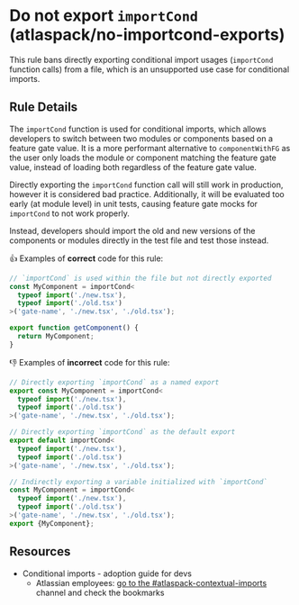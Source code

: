 # Do not export `importCond` (atlaspack/no-importcond-exports)

This rule bans directly exporting conditional import usages (`importCond` function calls) from a
file, which is an unsupported use case for conditional imports.

## Rule Details

The `importCond` function is used for conditional imports, which allows developers to switch between
two modules or components based on a feature gate value. It is a more performant alternative to
`componentWithFG` as the user only loads the module or component matching the feature gate value,
instead of loading both regardless of the feature gate value.

Directly exporting the `importCond` function call will still work in production, however it is
considered bad practice. Additionally, it will be evaluated too early (at module level) in unit
tests, causing feature gate mocks for `importCond` to not work properly.

Instead, developers should import the old and new versions of the components or modules directly in
the test file and test those instead.

👍 Examples of **correct** code for this rule:

```ts
// `importCond` is used within the file but not directly exported
const MyComponent = importCond<
  typeof import('./new.tsx'),
  typeof import('./old.tsx')
>('gate-name', './new.tsx', './old.tsx');

export function getComponent() {
  return MyComponent;
}
```

👎 Examples of **incorrect** code for this rule:

```ts
// Directly exporting `importCond` as a named export
export const MyComponent = importCond<
  typeof import('./new.tsx'),
  typeof import('./old.tsx')
>('gate-name', './new.tsx', './old.tsx');

// Directly exporting `importCond` as the default export
export default importCond<
  typeof import('./new.tsx'),
  typeof import('./old.tsx')
>('gate-name', './new.tsx', './old.tsx');

// Indirectly exporting a variable initialized with `importCond`
const MyComponent = importCond<
  typeof import('./new.tsx'),
  typeof import('./old.tsx')
>('gate-name', './new.tsx', './old.tsx');
export {MyComponent};
```

## Resources

- Conditional imports - adoption guide for devs
  - Atlassian employees: [go to the #atlaspack-contextual-imports](https://atlassian.enterprise.slack.com/archives/C07SP6N4FD5) channel and check the bookmarks

